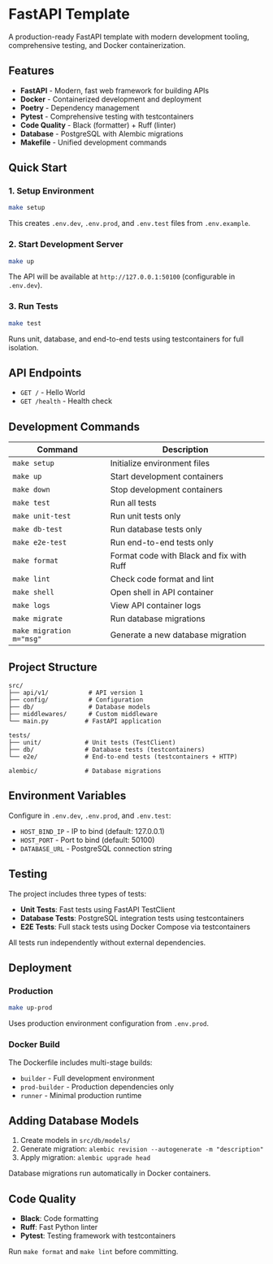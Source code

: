 # FastAPI Template

A production-ready FastAPI template with modern development tooling, comprehensive testing, and Docker containerization.

## Features

- **FastAPI** - Modern, fast web framework for building APIs
- **Docker** - Containerized development and deployment
- **Poetry** - Dependency management
- **Pytest** - Comprehensive testing with testcontainers
- **Code Quality** - Black (formatter) + Ruff (linter)
- **Database** - PostgreSQL with Alembic migrations
- **Makefile** - Unified development commands

## Quick Start

### 1. Setup Environment

```bash
make setup
```

This creates `.env.dev`, `.env.prod`, and `.env.test` files from `.env.example`.

### 2. Start Development Server

```bash
make up
```

The API will be available at `http://127.0.0.1:50100` (configurable in `.env.dev`).

### 3. Run Tests

```bash
make test
```

Runs unit, database, and end-to-end tests using testcontainers for full isolation.

## API Endpoints

- `GET /` - Hello World
- `GET /health` - Health check

## Development Commands

| Command | Description |
|---------|-------------|
| `make setup` | Initialize environment files |
| `make up` | Start development containers |
| `make down` | Stop development containers |
| `make test` | Run all tests |
| `make unit-test` | Run unit tests only |
| `make db-test` | Run database tests only |
| `make e2e-test` | Run end-to-end tests only |
| `make format` | Format code with Black and fix with Ruff |
| `make lint` | Check code format and lint |
| `make shell` | Open shell in API container |
| `make logs` | View API container logs |
| `make migrate` | Run database migrations |
| `make migration m="msg"` | Generate a new database migration |

## Project Structure

```
src/
├── api/v1/           # API version 1
├── config/           # Configuration
├── db/               # Database models
├── middlewares/      # Custom middleware
└── main.py          # FastAPI application

tests/
├── unit/            # Unit tests (TestClient)
├── db/              # Database tests (testcontainers)
└── e2e/             # End-to-end tests (testcontainers + HTTP)

alembic/             # Database migrations
```

## Environment Variables

Configure in `.env.dev`, `.env.prod`, and `.env.test`:

- `HOST_BIND_IP` - IP to bind (default: 127.0.0.1)
- `HOST_PORT` - Port to bind (default: 50100)
- `DATABASE_URL` - PostgreSQL connection string

## Testing

The project includes three types of tests:

- **Unit Tests**: Fast tests using FastAPI TestClient
- **Database Tests**: PostgreSQL integration tests using testcontainers
- **E2E Tests**: Full stack tests using Docker Compose via testcontainers

All tests run independently without external dependencies.

## Deployment

### Production

```bash
make up-prod
```

Uses production environment configuration from `.env.prod`.

### Docker Build

The Dockerfile includes multi-stage builds:
- `builder` - Full development environment
- `prod-builder` - Production dependencies only
- `runner` - Minimal production runtime

## Adding Database Models

1. Create models in `src/db/models/`
2. Generate migration: `alembic revision --autogenerate -m "description"`
3. Apply migration: `alembic upgrade head`

Database migrations run automatically in Docker containers.

## Code Quality

- **Black**: Code formatting
- **Ruff**: Fast Python linter
- **Pytest**: Testing framework with testcontainers

Run `make format` and `make lint` before committing.